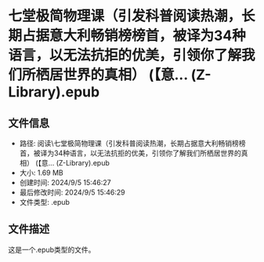 ﻿# 七堂极简物理课（引发科普阅读热潮，长期占据意大利畅销榜榜首，被译为34种语言，以无法抗拒的优美，引领你了解我们所栖居世界的真相） (【意... (Z-Library).epub

## 文件信息
- 路径: 阅读\七堂极简物理课（引发科普阅读热潮，长期占据意大利畅销榜榜首，被译为34种语言，以无法抗拒的优美，引领你了解我们所栖居世界的真相） (【意... (Z-Library).epub
- 大小: 1.69 MB
- 创建时间: 2024/9/5 15:46:27
- 最后修改时间: 2024/9/5 15:46:29
- 文件类型: .epub

## 文件描述
这是一个.epub类型的文件。

